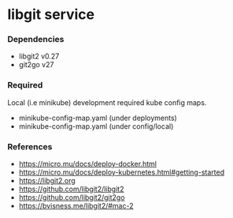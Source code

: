 # libgit service 

### Dependencies 
- libgit2 v0.27
- git2go v27

### Required
Local (i.e minikube) development required kube config maps.
- minikube-config-map.yaml (under deployments)
- minikube-config-map.yaml (under config/local)

### References
- https://micro.mu/docs/deploy-docker.html
- https://micro.mu/docs/deploy-kubernetes.html#getting-started
- https://libgit2.org
- https://github.com/libgit2/libgit2
- https://github.com/libgit2/git2go
- https://bvisness.me/libgit2/#mac-2

